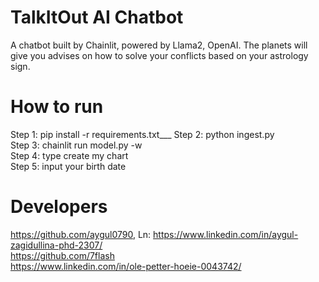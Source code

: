 # TalkItOut AI Chatbot
A chatbot built by Chainlit, powered by Llama2, OpenAI. The planets will give you advises on how to solve your conflicts based on your astrology sign.

# How to run
Step 1: pip install -r requirements.txt___
Step 2: python ingest.py <br />
Step 3: chainlit run model.py -w <br />
Step 4: type create my chart <br />
Step 5: input your birth date
 
# Developers
https://github.com/aygul0790, Ln: https://www.linkedin.com/in/aygul-zagidullina-phd-2307/ <br />
https://github.com/7flash <br />
https://www.linkedin.com/in/ole-petter-hoeie-0043742/ <br />
